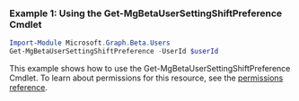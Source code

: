 ### Example 1: Using the Get-MgBetaUserSettingShiftPreference Cmdlet
```powershell
Import-Module Microsoft.Graph.Beta.Users
Get-MgBetaUserSettingShiftPreference -UserId $userId
```
This example shows how to use the Get-MgBetaUserSettingShiftPreference Cmdlet.
To learn about permissions for this resource, see the [permissions reference](/graph/permissions-reference).
